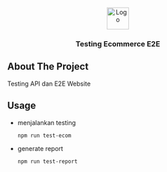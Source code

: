 <!-- PROJECT LOGO -->
<br />
<p align="center">
  <a href="https://github.com/fredysiswanto/e2e-ecommerce">
    <img src="https://fredysiswanto.github.io/projects/assets/images/logo_white.svg" alt="Logo" width="auto" height="50">
  </a>

  <h3 align="center">Testing Ecommerce E2E</h3>

## About The Project

Testing API dan E2E Website

<!-- GETTING STARTED -->

## Usage

- menjalankan testing

  ```sh
  npm run test-ecom

  ```

- generate report

  ```sh
  npm run test-report

  ```

<!-- ROADMAP -->
